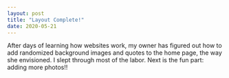 ```yaml
---
layout: post
title: "Layout Complete!"
date: 2020-05-21
---
```


After days of learning how websites work, my owner has figured out how to add randomized background images and quotes to the home page, the way she envisioned. I slept through most of the labor. Next is the fun part: adding more photos!!
